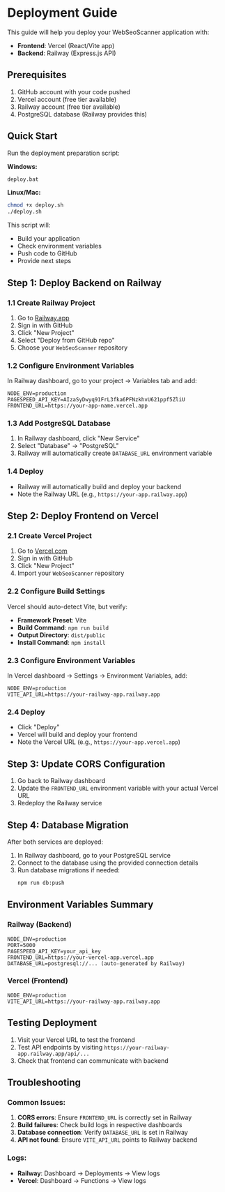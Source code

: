 # Deployment Guide

This guide will help you deploy your WebSeoScanner application with:
- **Frontend**: Vercel (React/Vite app)
- **Backend**: Railway (Express.js API)

## Prerequisites

1. GitHub account with your code pushed
2. Vercel account (free tier available)
3. Railway account (free tier available)
4. PostgreSQL database (Railway provides this)

## Quick Start

Run the deployment preparation script:

**Windows:**
```bash
deploy.bat
```

**Linux/Mac:**
```bash
chmod +x deploy.sh
./deploy.sh
```

This script will:
- Build your application
- Check environment variables
- Push code to GitHub
- Provide next steps

## Step 1: Deploy Backend on Railway

### 1.1 Create Railway Project
1. Go to [Railway.app](https://railway.app)
2. Sign in with GitHub
3. Click "New Project"
4. Select "Deploy from GitHub repo"
5. Choose your `WebSeoScanner` repository

### 1.2 Configure Environment Variables
In Railway dashboard, go to your project → Variables tab and add:

```
NODE_ENV=production
PAGESPEED_API_KEY=AIzaSyDwyq91FrL3fka6PFNzkhvU621ppf5ZliU
FRONTEND_URL=https://your-app-name.vercel.app
```

### 1.3 Add PostgreSQL Database
1. In Railway dashboard, click "New Service"
2. Select "Database" → "PostgreSQL"
3. Railway will automatically create `DATABASE_URL` environment variable

### 1.4 Deploy
- Railway will automatically build and deploy your backend
- Note the Railway URL (e.g., `https://your-app.railway.app`)

## Step 2: Deploy Frontend on Vercel

### 2.1 Create Vercel Project
1. Go to [Vercel.com](https://vercel.com)
2. Sign in with GitHub
3. Click "New Project"
4. Import your `WebSeoScanner` repository

### 2.2 Configure Build Settings
Vercel should auto-detect Vite, but verify:
- **Framework Preset**: Vite
- **Build Command**: `npm run build`
- **Output Directory**: `dist/public`
- **Install Command**: `npm install`

### 2.3 Configure Environment Variables
In Vercel dashboard → Settings → Environment Variables, add:

```
NODE_ENV=production
VITE_API_URL=https://your-railway-app.railway.app
```

### 2.4 Deploy
- Click "Deploy"
- Vercel will build and deploy your frontend
- Note the Vercel URL (e.g., `https://your-app.vercel.app`)

## Step 3: Update CORS Configuration

1. Go back to Railway dashboard
2. Update the `FRONTEND_URL` environment variable with your actual Vercel URL
3. Redeploy the Railway service

## Step 4: Database Migration

After both services are deployed:

1. In Railway dashboard, go to your PostgreSQL service
2. Connect to the database using the provided connection details
3. Run database migrations if needed:
   ```bash
   npm run db:push
   ```

## Environment Variables Summary

### Railway (Backend)
```
NODE_ENV=production
PORT=5000
PAGESPEED_API_KEY=your_api_key
FRONTEND_URL=https://your-vercel-app.vercel.app
DATABASE_URL=postgresql://... (auto-generated by Railway)
```

### Vercel (Frontend)
```
NODE_ENV=production
VITE_API_URL=https://your-railway-app.railway.app
```

## Testing Deployment

1. Visit your Vercel URL to test the frontend
2. Test API endpoints by visiting `https://your-railway-app.railway.app/api/...`
3. Check that frontend can communicate with backend

## Troubleshooting

### Common Issues:
1. **CORS errors**: Ensure `FRONTEND_URL` is correctly set in Railway
2. **Build failures**: Check build logs in respective dashboards
3. **Database connection**: Verify `DATABASE_URL` is set in Railway
4. **API not found**: Ensure `VITE_API_URL` points to Railway backend

### Logs:
- **Railway**: Dashboard → Deployments → View logs
- **Vercel**: Dashboard → Functions → View logs
